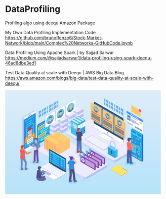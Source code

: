 # DataProfiling
Profiling algo using deequ Amazon Package

My Own Data Profiling Implementation Code
https://github.com/brunoRenzo6/Stock-Market-Network/blob/main/Complex%20Networks-GitHubCode.ipynb

Data Profiling Using Apache Spark | by Sajjad Sarwar
https://medium.com/@sajjadsarwar1/data-profiling-using-spark-deequ-46ad8dbe3ed1

Test Data Quality at scale with Deequ | AWS Big Data Blog
https://aws.amazon.com/blogs/big-data/test-data-quality-at-scale-with-deequ/


![](Data-profiling-tools.jpg)
